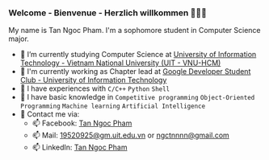 ### Welcome - Bienvenue - Herzlich willkommen 👋👋👋         
My name is Tan Ngoc Pham. I'm a sophomore student in Computer Science major.   
- 🌱 I’m currently studying Computer Science at [University of Information Technology - Vietnam National University (UIT - VNU-HCM)](https://en.uit.edu.vn/overview-vnuhcm-university-information-technology)   
- 🌱 I'm currently working as Chapter lead at [Google Developer Student Club - University of Information Technology](https://dsc.community.dev/university-of-information-technology-vnu-hcm)
- 🌱 I have experiences with `C/C++` `Python` `Shell`    
- 🌱 I have basic knowledge in `Competitive programming` `Object-Oriented Programming` `Machine learning` `Artificial Intelligence`    
- 🌱 Contact me via:   
  +  📫 Facebook: [Tan Ngoc Pham](https://www.facebook.com/ngctnnnnn)
  +  📫 Mail: [19520925@gm.uit.edu.vn](mailto:19520925@gm.uit.edu.vn) or [ngctnnnn@gmail.com](mailto:ngctnnnn@gmail.com)   
  +  📫 LinkedIn: [Tan Ngoc Pham](https://www.linkedin.com/in/ngctnnnn)
